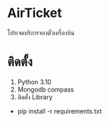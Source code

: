 # AirTicket
โปรเจคบริการจองตั๋วเครื่องบิน

# ติดตั้ง
1. Python 3.10
2. Mongodb compass
3. ติดตั้ง Library
- pip install -r requirements.txt

